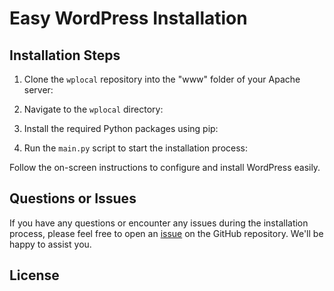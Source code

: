 # Easy WordPress Installation

## Installation Steps

1. Clone the `wplocal` repository into the "www" folder of your Apache server:

2. Navigate to the `wplocal` directory:


3. Install the required Python packages using pip:


4. Run the `main.py` script to start the installation process:


Follow the on-screen instructions to configure and install WordPress easily.

## Questions or Issues

If you have any questions or encounter any issues during the installation process, please feel free to open an [issue](https://github.com/fabricciomb/wplocal/issues) on the GitHub repository. We'll be happy to assist you.

## License

